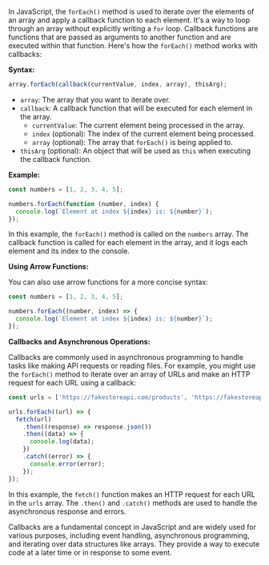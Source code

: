 In JavaScript, the `forEach()` method is used to iterate over the elements of an array and apply a callback function to each element. It's a way to loop through an array without explicitly writing a `for` loop. Callback functions are functions that are passed as arguments to another function and are executed within that function. Here's how the `forEach()` method works with callbacks:

**Syntax:**

```javascript
array.forEach(callback(currentValue, index, array), thisArg);
```

- `array`: The array that you want to iterate over.
- `callback`: A callback function that will be executed for each element in the array.
  - `currentValue`: The current element being processed in the array.
  - `index` (optional): The index of the current element being processed.
  - `array` (optional): The array that `forEach()` is being applied to.
- `thisArg` (optional): An object that will be used as `this` when executing the callback function.

**Example:**

```javascript
const numbers = [1, 2, 3, 4, 5];

numbers.forEach(function (number, index) {
  console.log(`Element at index ${index} is: ${number}`);
});
```

In this example, the `forEach()` method is called on the `numbers` array. The callback function is called for each element in the array, and it logs each element and its index to the console.

**Using Arrow Functions:**

You can also use arrow functions for a more concise syntax:

```javascript
const numbers = [1, 2, 3, 4, 5];

numbers.forEach((number, index) => {
  console.log(`Element at index ${index} is: ${number}`);
});
```

**Callbacks and Asynchronous Operations:**

Callbacks are commonly used in asynchronous programming to handle tasks like making API requests or reading files. For example, you might use the `forEach()` method to iterate over an array of URLs and make an HTTP request for each URL using a callback:

```javascript
const urls = ['https://fakestoreapi.com/products', 'https://fakestoreapi.com/products/1'];

urls.forEach((url) => {
  fetch(url)
    .then((response) => response.json())
    .then((data) => {
      console.log(data);
    })
    .catch((error) => {
      console.error(error);
    });
});
```

In this example, the `fetch()` function makes an HTTP request for each URL in the `urls` array. The `.then()` and `.catch()` methods are used to handle the asynchronous response and errors.

Callbacks are a fundamental concept in JavaScript and are widely used for various purposes, including event handling, asynchronous programming, and iterating over data structures like arrays. They provide a way to execute code at a later time or in response to some event.